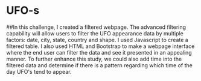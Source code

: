 # UFO-s
##In this challenge, I created a filtered webpage. The advanced filtering capability will allow users to filter the UFO appearance data by multiple factors: date, city, state, country and shape. I used Javascript to create a filtered table. I also used HTML and Bootstrap to make a webpage interface where the end user can filter the data and see it presented in an appealing manner. 
To further enhance this study, we could also add time into the filtered data and determine if there is a pattern regarding which time of the day UFO's tend to appear. 
